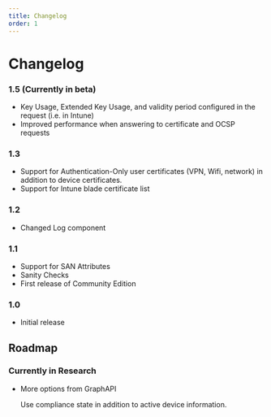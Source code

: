 ```yaml
---
title: Changelog
order: 1
---
```


# Changelog

### 1.5 (Currently in beta)

* Key Usage, Extended Key Usage, and validity period configured in the request (i.e. in Intune)
* Improved performance when answering to certificate and OCSP requests

### 1.3

* Support for Authentication-Only user certificates \(VPN, Wifi, network\) in addition to device certificates.
* Support for Intune blade certificate list

### 1.2

* Changed Log component

### 1.1

* Support for SAN Attributes
* Sanity Checks
* First release of Community Edition

### 1.0

* Initial release

## Roadmap

### Currently in Research

* More options from GraphAPI  

  Use compliance state in addition to active device information.  



